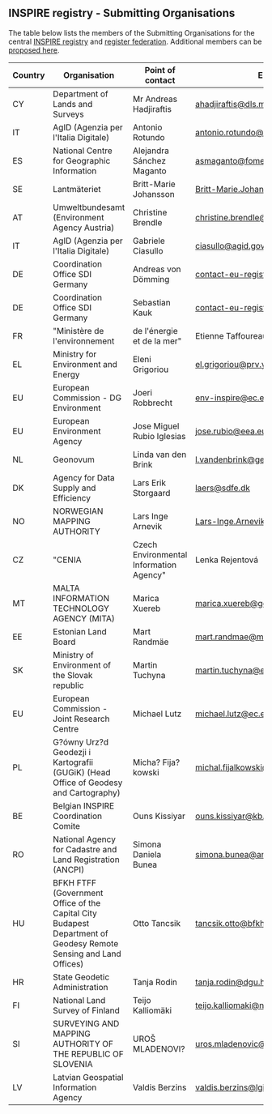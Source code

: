 ## INSPIRE registry - Submitting Organisations

The table below lists the members of the Submitting Organisations for the central [INSPIRE registry](https://inspire.ec.europa.eu/registry) and [register federation](http://inspire-regadmin.jrc.ec.europa.eu/ror).
Additional members can be [proposed here](https://github.com/INSPIRE-MIF/helpdesk-registry/issues/new?assignees=&labels=&template=nominate-submitting-organisation.md&title=).

|Country|Organisation|Point of contact|E-mail|
|--|--|--|--|
|CY|Department of Lands and Surveys|Mr Andreas Hadjiraftis|ahadjiraftis@dls.moi.gov.cy|
|IT|AgID (Agenzia per l'Italia Digitale) |Antonio Rotundo|antonio.rotundo@agid.gov.it|
|ES|National Centre for Geographic Information|Alejandra Sánchez Maganto|asmaganto@fomento.es|
|SE|Lantmäteriet|Britt-Marie Johansson|Britt-Marie.Johansson@lm.se|
|AT|Umweltbundesamt (Environment Agency Austria) |Christine Brendle|christine.brendle@umweltbundesamt.at|
|IT|AgID (Agenzia per l'Italia Digitale) |Gabriele Ciasullo|ciasullo@agid.gov.it|
|DE|Coordination Office SDI Germany|Andreas von Dömming|contact-eu-registry@bkg.bund.de|
|DE|Coordination Office SDI Germany|Sebastian Kauk|contact-eu-registry@bkg.bund.de|
|FR|"Ministère de l'environnement| de l'énergie et de la mer"|Etienne Taffoureau|e.taffoureau@brgm.fr|
|EL|Ministry for Environment and Energy|Eleni Grigoriou|el.grigoriou@prv.ypeka.gr|
|EU|European Commission - DG Environment|Joeri Robbrecht|env-inspire@ec.europa.eu|
|EU|European Environment Agency|Jose Miguel Rubio Iglesias|jose.rubio@eea.europa.eu|
|NL|Geonovum|Linda van den Brink|l.vandenbrink@geonovum.nl|
|DK|Agency for Data Supply and Efficiency|Lars Erik Storgaard|laers@sdfe.dk|
|NO|NORWEGIAN MAPPING AUTHORITY|Lars Inge Arnevik|Lars-Inge.Arnevik@kartverket.no|
|CZ|"CENIA| Czech Environmental Information Agency"|Lenka Rejentová|lenka.rejentova@cenia.cz
|MT|MALTA INFORMATION TECHNOLOGY AGENCY (MITA)|Marica Xuereb|marica.xuereb@gov.mt|
|EE|Estonian Land Board|Mart Randmäe|mart.randmae@maaamet.ee|
|SK|Ministry of Environment of the Slovak republic|Martin Tuchyna|martin.tuchyna@enviro.gov.sk|
|EU|European Commission - Joint Research Centre|Michael Lutz|michael.lutz@ec.europa.eu|
|PL|G?ówny Urz?d Geodezji i Kartografii (GUGiK) (Head Office of Geodesy and Cartography)|Micha? Fija?kowski|michal.fijalkowski@codgik.gov.pl|
|BE|Belgian INSPIRE Coordination Comite|Ouns Kissiyar|ouns.kissiyar@kb.Vlaanderen.be|
|RO|National Agency for Cadastre and Land Registration (ANCPI)|Simona Daniela Bunea|simona.bunea@ancpi.ro|
|HU|BFKH FTFF (Government Office of the Capital City Budapest Department of Geodesy Remote Sensing and Land Offices)|Otto Tancsik|tancsik.otto@bfkh.gov.hu|
|HR|State Geodetic Administration|Tanja Rodin|tanja.rodin@dgu.hr|
|FI|National Land Survey of Finland|Teijo Kalliomäki|teijo.kalliomaki@nls.fi|
|SI|SURVEYING AND MAPPING AUTHORITY OF THE REPUBLIC OF SLOVENIA|UROŠ MLADENOVI?|uros.mladenovic@gov.si|
|LV|Latvian Geospatial Information Agency|Valdis Berzins|valdis.berzins@lgia.gov.lv|

